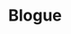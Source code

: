---
title: Blogue
description: Des idées pas claires
type: page
template: templates/blog
i18n:
  en: '/blog'
---